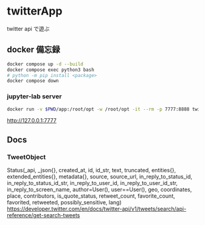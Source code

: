 # twitterApp

twitter api で遊ぶ



## docker 備忘録
```sh
docker compose up -d --build
docker compose exec python3 bash
# python -m pip install <package>
docker compose down
```

### jupyter-lab server
```sh
docker run -v $PWD/app:/root/opt -w /root/opt -it --rm -p 7777:8888 twitterapp-python3 jupyter-lab --no-browser --ip 0.0.0.0 --allow-root -b localhost
```
http://127.0.0.1:7777

## Docs
### TweetObject
Status(_api, _json{}, created_at, id, id_str, text, truncated, entities{}, extended_entities{}, metadata{}, source,
       source_url, in_reply_to_status_id, in_reply_to_status_id_str, in_reply_to_user_id, in_reply_to_user_id_str,
       in_reply_to_screen_name, author=User(), user==User(), geo, coordinates, place, contributors, is_quote_status,
       retweet_count, favorite_count, favorited, retweeted, possibly_sensitive, lang)
https://developer.twitter.com/en/docs/twitter-api/v1/tweets/search/api-reference/get-search-tweets
